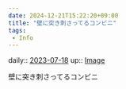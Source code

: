 ```yaml
---
date: 2024-12-21T15:22:20+09:00
title: "壁に突き刺さってるコンビニ"
tags:
 - Info
---
```


daily:: [2023-07-18](/Daily_Note/2023-07-18.md)
up:: [Image](Bar/Novel/Topics/Image.md)

壁に突き刺さってるコンビニ
